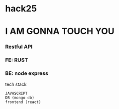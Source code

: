 ﻿# hack25
# I AM GONNA TOUCH YOU

### Restful API
### FE: RUST
### BE: node express


tech stack

	JAVASCRIPT
	DB (mongo db)
	frontend (react) 
